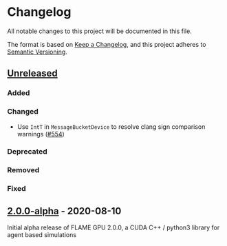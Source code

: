 # Changelog

All notable changes to this project will be documented in this file.

The format is based on [Keep a Changelog](https://keepachangelog.com/en/1.0.0/),
and this project adheres to [Semantic Versioning](https://semver.org/spec/v2.0.0.html).

## [Unreleased]

### Added

### Changed
+ Use `IntT` in `MessageBucketDevice` to resolve clang sign comparison warnings ([#554](https://github.com/FLAMEGPU/FLAMEGPU2/issues/554))

### Deprecated

### Removed

### Fixed

<!-- 
## [2.0.0-alpha.1] - 2020-XX-YY

### Added

### Changed

### Deprecated

### Removed

### Fixed
-->

## [2.0.0-alpha] - 2020-08-10

Initial alpha release of FLAME GPU 2.0.0, a CUDA C++ / python3 library for agent based simulations

[Unreleased]: https://github.com/FLAMEGPU/FLAMEGPU/compare/v2.0.0-alpha...HEAD
<!-- [2.0.0-alpha.2]: https://github.com/FLAMEGPU/FLAMEGPU/compare/v2.0.0-alpha.1...v2.0.0-alpha.2 -->
<!-- [2.0.0-alpha.1]: https://github.com/FLAMEGPU/FLAMEGPU/compare/v2.0.0-alpha...v2.0.0-alpha.1 -->
[2.0.0-alpha]: https://github.com/FLAMEGPU/FLAMEGPU/releases/tag/v2.0.0-alpha